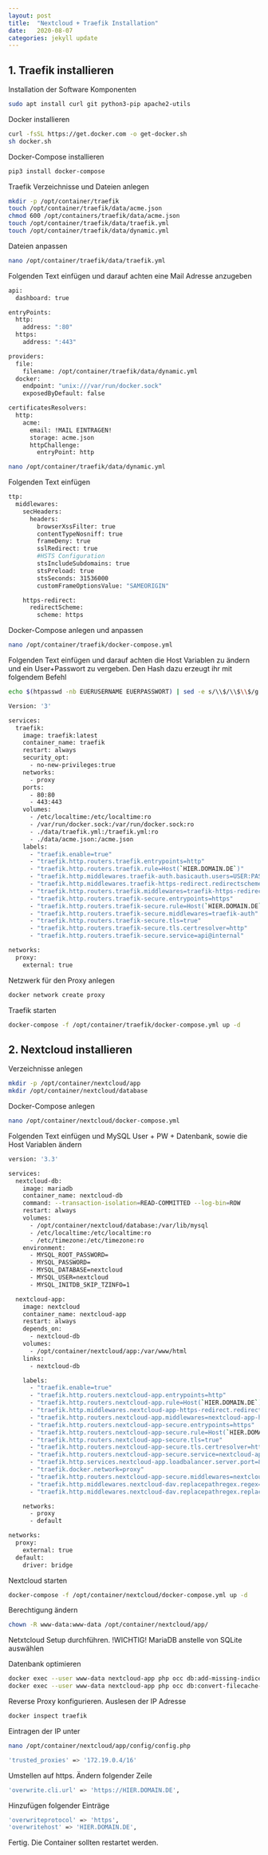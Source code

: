 ```yaml
---
layout: post
title:  "Nextcloud + Traefik Installation"
date:   2020-08-07
categories: jekyll update
---
```


## 1. Traefik installieren

Installation der Software Komponenten

```bash
sudo apt install curl git python3-pip apache2-utils
```

Docker installieren

```bash
curl -fsSL https://get.docker.com -o get-docker.sh
sh docker.sh
```

Docker-Compose installieren

```bash
pip3 install docker-compose
```

Traefik Verzeichnisse und Dateien anlegen

```bash
mkdir -p /opt/container/traefik
touch /opt/container/traefik/data/acme.json
chmod 600 /opt/containers/traefik/data/acme.json
touch /opt/container/traefik/data/traefik.yml
touch /opt/container/traefik/data/dynamic.yml
```

Dateien anpassen

```bash
nano /opt/container/traefik/data/traefik.yml
```

Folgenden Text einfügen und darauf achten eine Mail Adresse anzugeben

```bash
api:
  dashboard: true

entryPoints:
  http:
    address: ":80"
  https:
    address: ":443"

providers:
  file:
    filename: /opt/container/traefik/data/dynamic.yml
  docker:
    endpoint: "unix:///var/run/docker.sock"
    exposedByDefault: false

certificatesResolvers:
  http:
    acme:
      email: !MAIL EINTRAGEN!
      storage: acme.json
      httpChallenge:
        entryPoint: http
```

```bash
nano /opt/container/traefik/data/dynamic.yml
```

Folgenden Text einfügen

```bash
ttp:
  middlewares:
    secHeaders:
      headers:
        browserXssFilter: true
        contentTypeNosniff: true
        frameDeny: true
        sslRedirect: true
        #HSTS Configuration
        stsIncludeSubdomains: true
        stsPreload: true
        stsSeconds: 31536000
        customFrameOptionsValue: "SAMEORIGIN"

    https-redirect:
      redirectScheme:
        scheme: https
```

Docker-Compose anlegen und anpassen

```bash
nano /opt/container/traefik/docker-compose.yml
```

Folgenden Text einfügen und darauf achten die Host Variablen zu ändern und ein User+Passwort zu vergeben. Den Hash dazu erzeugt ihr mit folgendem Befehl

```bash
echo $(htpasswd -nb EUERUSERNAME EUERPASSWORT) | sed -e s/\\$/\\$\\$/g
```

```bash
Version: '3'

services:
  traefik:
    image: traefik:latest
    container_name: traefik
    restart: always
    security_opt:
      - no-new-privileges:true
    networks:
      - proxy
    ports:
      - 80:80
      - 443:443
    volumes:
      - /etc/localtime:/etc/localtime:ro
      - /var/run/docker.sock:/var/run/docker.sock:ro
      - ./data/traefik.yml:/traefik.yml:ro
      - ./data/acme.json:/acme.json
    labels:
      - "traefik.enable=true"
      - "traefik.http.routers.traefik.entrypoints=http"
      - "traefik.http.routers.traefik.rule=Host(`HIER.DOMAIN.DE`)"
      - "traefik.http.middlewares.traefik-auth.basicauth.users=USER:PASSWORD"
      - "traefik.http.middlewares.traefik-https-redirect.redirectscheme.scheme=https"
      - "traefik.http.routers.traefik.middlewares=traefik-https-redirect"
      - "traefik.http.routers.traefik-secure.entrypoints=https"
      - "traefik.http.routers.traefik-secure.rule=Host(`HIER.DOMAIN.DE`)"
      - "traefik.http.routers.traefik-secure.middlewares=traefik-auth"
      - "traefik.http.routers.traefik-secure.tls=true"
      - "traefik.http.routers.traefik-secure.tls.certresolver=http"
      - "traefik.http.routers.traefik-secure.service=api@internal"

networks:
  proxy:
    external: true
```

Netzwerk für den Proxy anlegen

```bash
docker network create proxy
```

Traefik starten

```bash
docker-compose -f /opt/container/traefik/docker-compose.yml up -d
```

## 2. Nextcloud installieren

Verzeichnisse anlegen

```bash
mkdir -p /opt/container/nextcloud/app
mkdir /opt/container/nextcloud/database
```

Docker-Compose anlegen

```bash
nano /opt/container/nextcloud/docker-compose.yml
```

Folgenden Text einfügen und MySQL User + PW + Datenbank, sowie die Host Variablen ändern

```bash
version: '3.3'

services:
  nextcloud-db:
    image: mariadb
    container_name: nextcloud-db
    command: --transaction-isolation=READ-COMMITTED --log-bin=ROW
    restart: always
    volumes:
      - /opt/container/nextcloud/database:/var/lib/mysql
      - /etc/localtime:/etc/localtime:ro
      - /etc/timezone:/etc/timezone:ro
    environment:
      - MYSQL_ROOT_PASSWORD=
      - MYSQL_PASSWORD=
      - MYSQL_DATABASE=nextcloud
      - MYSQL_USER=nextcloud
      - MYSQL_INITDB_SKIP_TZINFO=1

  nextcloud-app:
    image: nextcloud
    container_name: nextcloud-app
    restart: always
    depends_on:
      - nextcloud-db
    volumes:
      - /opt/container/nextcloud/app:/var/www/html
    links:
      - nextcloud-db

    labels:
      - "traefik.enable=true"
      - "traefik.http.routers.nextcloud-app.entrypoints=http"
      - "traefik.http.routers.nextcloud-app.rule=Host(`HIER.DOMAIN.DE`)"
      - "traefik.http.middlewares.nextcloud-app-https-redirect.redirectscheme.scheme=https"
      - "traefik.http.routers.nextcloud-app.middlewares=nextcloud-app-https-redirect"
      - "traefik.http.routers.nextcloud-app-secure.entrypoints=https"
      - "traefik.http.routers.nextcloud-app-secure.rule=Host(`HIER.DOMAIN.DE`)"
      - "traefik.http.routers.nextcloud-app-secure.tls=true"
      - "traefik.http.routers.nextcloud-app-secure.tls.certresolver=http"
      - "traefik.http.routers.nextcloud-app-secure.service=nextcloud-app"
      - "traefik.http.services.nextcloud-app.loadbalancer.server.port=80"
      - "traefik.docker.network=proxy"
      - "traefik.http.routers.nextcloud-app-secure.middlewares=nextcloud-dav"
      - "traefik.http.middlewares.nextcloud-dav.replacepathregex.regex=^/.well-known/ca(l|rd)dav"
      - "traefik.http.middlewares.nextcloud-dav.replacepathregex.replacement=/remote.php/dav/"

    networks:
      - proxy
      - default

networks:
  proxy:
    external: true
  default:
    driver: bridge
```

Nextcloud starten

```bash
docker-compose -f /opt/container/nextcloud/docker-compose.yml up -d
```

Berechtigung ändern

```bash
chown -R www-data:www-data /opt/container/nextcloud/app/
```

Netxtcloud Setup durchführen. !WICHTIG! MariaDB anstelle von SQLite auswählen

Datenbank optimieren

```bash
docker exec --user www-data nextcloud-app php occ db:add-missing-indices
docker exec --user www-data nextcloud-app php occ db:convert-filecache-bigint
```

Reverse Proxy konfigurieren. Auslesen der IP Adresse

```bash
docker inspect traefik
```

Eintragen der IP unter 

```bash
nano /opt/container/nextcloud/app/config/config.php
```

```bash
'trusted_proxies' => '172.19.0.4/16'
```

Umstellen auf https. Ändern folgender Zeile

```bash
'overwrite.cli.url' => 'https://HIER.DOMAIN.DE',
```

Hinzufügen folgender Einträge

```bash
'overwriteprotocol' => 'https',
'overwritehost' => 'HIER.DOMAIN.DE',
```

Fertig. Die Container sollten restartet werden.